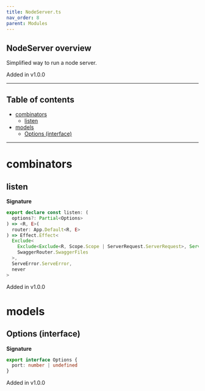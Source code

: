 ```yaml
---
title: NodeServer.ts
nav_order: 8
parent: Modules
---
```


## NodeServer overview

Simplified way to run a node server.

Added in v1.0.0

---

<h2 class="text-delta">Table of contents</h2>

- [combinators](#combinators)
  - [listen](#listen)
- [models](#models)
  - [Options (interface)](#options-interface)

---

# combinators

## listen

**Signature**

```ts
export declare const listen: (
  options?: Partial<Options>
) => <R, E>(
  router: App.Default<R, E>
) => Effect.Effect<
  Exclude<
    Exclude<Exclude<R, Scope.Scope | ServerRequest.ServerRequest>, Server.Server | Platform.Platform>,
    SwaggerRouter.SwaggerFiles
  >,
  ServeError.ServeError,
  never
>
```

Added in v1.0.0

# models

## Options (interface)

**Signature**

```ts
export interface Options {
  port: number | undefined
}
```

Added in v1.0.0
